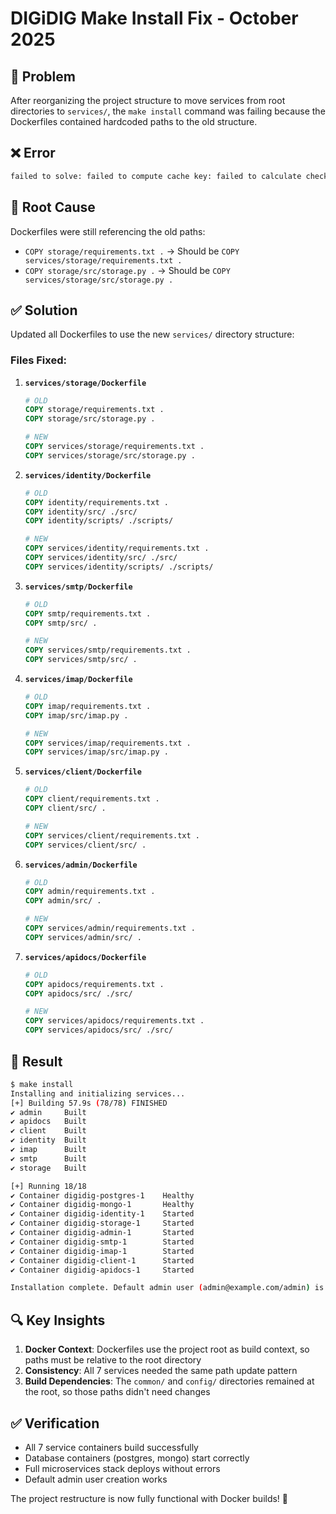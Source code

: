 # DIGiDIG Make Install Fix - October 2025

## 🎯 **Problem**
After reorganizing the project structure to move services from root directories to `services/`, the `make install` command was failing because the Dockerfiles contained hardcoded paths to the old structure.

## ❌ **Error**
```bash
failed to solve: failed to compute cache key: failed to calculate checksum of ref 04b20531-c06a-4e8c-b5a1-6be3358a2af3::13fd32orpoat8rkmq9mnlsxys: "/storage/src/storage.py": not found
```

## 🔧 **Root Cause**
Dockerfiles were still referencing the old paths:
- `COPY storage/requirements.txt .` → Should be `COPY services/storage/requirements.txt .`
- `COPY storage/src/storage.py .` → Should be `COPY services/storage/src/storage.py .`

## ✅ **Solution**
Updated all Dockerfiles to use the new `services/` directory structure:

### Files Fixed:
1. **`services/storage/Dockerfile`**
   ```dockerfile
   # OLD
   COPY storage/requirements.txt .
   COPY storage/src/storage.py .
   
   # NEW
   COPY services/storage/requirements.txt .
   COPY services/storage/src/storage.py .
   ```

2. **`services/identity/Dockerfile`**
   ```dockerfile
   # OLD
   COPY identity/requirements.txt .
   COPY identity/src/ ./src/
   COPY identity/scripts/ ./scripts/
   
   # NEW
   COPY services/identity/requirements.txt .
   COPY services/identity/src/ ./src/
   COPY services/identity/scripts/ ./scripts/
   ```

3. **`services/smtp/Dockerfile`**
   ```dockerfile
   # OLD
   COPY smtp/requirements.txt .
   COPY smtp/src/ .
   
   # NEW
   COPY services/smtp/requirements.txt .
   COPY services/smtp/src/ .
   ```

4. **`services/imap/Dockerfile`**
   ```dockerfile
   # OLD
   COPY imap/requirements.txt .
   COPY imap/src/imap.py .
   
   # NEW
   COPY services/imap/requirements.txt .
   COPY services/imap/src/imap.py .
   ```

5. **`services/client/Dockerfile`**
   ```dockerfile
   # OLD
   COPY client/requirements.txt .
   COPY client/src/ .
   
   # NEW
   COPY services/client/requirements.txt .
   COPY services/client/src/ .
   ```

6. **`services/admin/Dockerfile`**
   ```dockerfile
   # OLD
   COPY admin/requirements.txt .
   COPY admin/src/ .
   
   # NEW
   COPY services/admin/requirements.txt .
   COPY services/admin/src/ .
   ```

7. **`services/apidocs/Dockerfile`**
   ```dockerfile
   # OLD
   COPY apidocs/requirements.txt .
   COPY apidocs/src/ ./src/
   
   # NEW
   COPY services/apidocs/requirements.txt .
   COPY services/apidocs/src/ ./src/
   ```

## 🎉 **Result**
```bash
$ make install
Installing and initializing services...
[+] Building 57.9s (78/78) FINISHED
✔ admin     Built
✔ apidocs   Built  
✔ client    Built
✔ identity  Built
✔ imap      Built
✔ smtp      Built
✔ storage   Built

[+] Running 18/18
✔ Container digidig-postgres-1    Healthy
✔ Container digidig-mongo-1       Healthy
✔ Container digidig-identity-1    Started
✔ Container digidig-storage-1     Started
✔ Container digidig-admin-1       Started
✔ Container digidig-smtp-1        Started
✔ Container digidig-imap-1        Started
✔ Container digidig-client-1      Started
✔ Container digidig-apidocs-1     Started

Installation complete. Default admin user (admin@example.com/admin) is auto-created if needed.
```

## 🔍 **Key Insights**
1. **Docker Context**: Dockerfiles use the project root as build context, so paths must be relative to the root directory
2. **Consistency**: All 7 services needed the same path update pattern
3. **Build Dependencies**: The `common/` and `config/` directories remained at the root, so those paths didn't need changes

## ✅ **Verification**
- All 7 service containers build successfully
- Database containers (postgres, mongo) start correctly
- Full microservices stack deploys without errors
- Default admin user creation works

The project restructure is now fully functional with Docker builds! 🎯